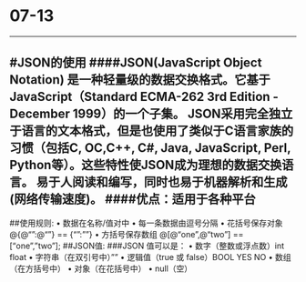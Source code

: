# 07-13
---
#JSON的使用
####JSON(JavaScript Object Notation) 是一种轻量级的数据交换格式。它基于JavaScript（Standard ECMA-262 3rd Edition - December 1999）的一个子集。 JSON采用完全独立于语言的文本格式，但是也使用了类似于C语言家族的习惯（包括C, OC,C++, C#, Java, JavaScript, Perl, Python等）。这些特性使JSON成为理想的数据交换语言。 易于人阅读和编写，同时也易于机器解析和生成(网络传输速度)。
####优点：适用于各种平台
---
##使用规则:
    •	数据在名称/值对中
	•	每一条数据由逗号分隔
	•	花括号保存对象   @{@“”:@“”} == {“”:””}
	•	方括号保存数组   @[@“one”,@“two”] == [“one”,”two”];
##JSON值:
###JSON 值可以是：
	•	数字（整数或浮点数）int  float
	•	字符串（在双引号中）””
	•	逻辑值（true 或 false）BOOL YES NO
	•	数组（在方括号中）
	•	对象（在花括号中）
	•	null（空）
